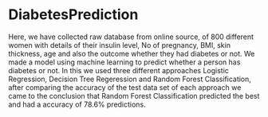 # DiabetesPrediction

Here, we have collected raw database from online source, of 800 different women with details of their insulin level, No of pregnancy, BMI, skin thickness, age
and also the outcome whether they had diabetes or not. We made a model using machine learning to predict whether a person has diabetes or not. In this we used three different approaches Logistic Regression, Decision Tree Regeression and Random Forest Classification, after comparing the accuracy of the test data set of each approach we came to the conclusion that Random Forest Classification predicted the best and had a accuracy of 78.6% predictions.
